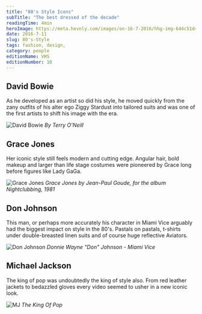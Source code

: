 ```yaml
---
title: "80's Style Icons"
subTitle: "The best dressed of the decade"
readingTime: 4min
heroImage: https://meta.hevnly.com/images/on-16-7-2016/hhg-img-644c51d4-0bbc-44f9-b7a2-a678b097ad21.png
date: 2016-7-11
slug: 80's-Style
tags: fashion, design,
category: people
editionName: VHS
editionNumber: 10
---
```


## David Bowie

As he developed as an artist so did his style, he moved quickly from the zany outfits of his alter ego Ziggy Stardust into tailored suits and was one of the first artists to shift his image with the era.

![David Bowie](https://meta.hevnly.com/images/on-12-7-2016/hhg-img-0425c453-3723-4faf-a236-7836628f4fd9.png)
*By Terry O'Neill*

## Grace Jones

Her iconic style still feels modern and cutting edge. Angular hair, bold makeup and larger than life stage costumes were pioneered by Grace long before figures like Lady GaGa.

![Grace Jones](https://meta.hevnly.com/images/on-12-7-2016/hhg-img-659cac89-f4aa-452b-a5e3-d946fd896ff4.png)
*Grace Jones by Jean-Paul Goude, for the album Nightclubbing, 1981*

## Don Johnson

This man, or perhaps more accurately his character in Miami Vice arguably had the biggest impact on style in the 80's.
Pastals on pastals, t-shirts under double-breasted linen suits and of course huge reflective Aviators.

![Don Johnson](https://meta.hevnly.com/images/on-12-7-2016/hhg-img-4d9aa633-d603-45dd-91bb-7ef36d8ac8ef.png)
*Donnie Wayne "Don" Johnson - Miami Vice*

## Michael Jackson

The king of pop was undoubtedly the king of style also. From red leather jackets to bedazzled gloves every video seemed to usher in a new iconic look.  

![MJ](https://meta.hevnly.com/images/on-12-7-2016/hhg-img-43a86020-d298-4064-8ebc-0ce8998e85c2.png)
*The King Of Pop*
